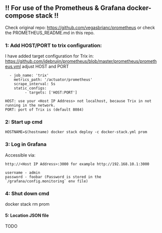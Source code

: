 ## !! For use of the Prometheus & Grafana docker-compose stack !!
Check original repo: https://github.com/vegasbrianc/prometheus or check the PROMETHEUS_README.md in this repo.

### 1: Add HOST/PORT to trix configuration:

I have added target configuration for Trix in: https://github.com/idebruijn/prometheus/blob/master/prometheus/prometheus.yml adjust HOST and PORT

```
  - job_name: 'trix'
    metrics_path: '/actuator/prometheus'
    scrape_interval: 5s
    static_configs:
         - targets: ['HOST:PORT']

```

```
HOST: use your <Host IP Address> not localhost, because Trix in not running in the network.
PORT: port of Trix is (default 8084)
```

### 2: Start up cmd
```
HOSTNAME=$(hostname) docker stack deploy -c docker-stack.yml prom
```

### 3: Log in Grafana
Accessible via: 
```
http://<Host IP Address>:3000 for example http://192.168.10.1:3000
```

```
username - admin
password - foobar (Password is stored in the `/grafana/config.monitoring` env file)
```

### 4: Shut down cmd
docker stack rm prom

#### 5: Location JSON file
TODO

